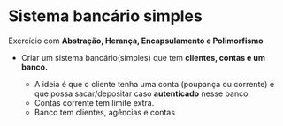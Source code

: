 # Sistema bancário simples
Exercício com **Abstração, Herança, Encapsulamento e Polimorfismo**

- Criar um sistema bancário(simples) que tem **clientes, contas e um banco.**<br>

  - A ideia é que o cliente tenha uma conta (poupança ou corrente) e que possa sacar/depositar caso **autenticado** nesse banco. 
  - Contas corrente tem limite extra. 
  - Banco tem clientes, agências e contas

